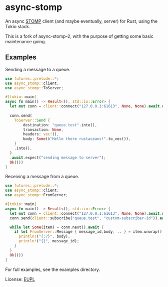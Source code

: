 # async-stomp
An async [STOMP](https://stomp.github.io/) client (and maybe eventually, server) for Rust, using the Tokio stack.

This is a fork of async-stomp-2, with the purpose of getting some basic maintenance going.

## Examples

Sending a message to a queue.

```rust
use futures::prelude::*;
use async_stomp::client;
use async_stomp::ToServer;

#[tokio::main]
async fn main() -> Result<(), std::io::Error> {
  let mut conn = client::connect("127.0.0.1:61613", None, None).await.unwrap();
  
  conn.send(
    ToServer::Send {
        destination: "queue.test".into(),
        transaction: None,
        headers: vec!(),
        body: Some(b"Hello there rustaceans!".to_vec()),
    }
    .into(),
  )
  .await.expect("sending message to server");
  Ok(())
}
```

Receiving a message from a queue.

```rust
use futures::prelude::*;
use async_stomp::client;
use async_stomp::FromServer;

#[tokio::main]
async fn main() -> Result<(), std::io::Error> {
  let mut conn = client::connect("127.0.0.1:61613", None, None).await.unwrap();
  conn.send(client::subscribe("queue.test", "custom-subscriber-id")).await.unwrap();

  while let Some(item) = conn.next().await {
    if let FromServer::Message { message_id,body, .. } = item.unwrap().content {
      println!("{:?}", body);
      println!("{}", message_id);
    }
  }
  Ok(())
}
```

For full examples, see the examples directory.

License: [EUPL](LICENSE)
